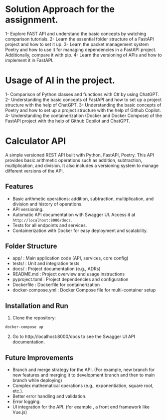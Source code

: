 # Solution Approach for the assignment.
1- Explore FAST API and understand the basic concepts by watching comparison tutorials.
2- Learn the essential folder structure of a FastAPI project and how to set it up.
3- Learn the packet management system Poetry and how to use it for managing dependencies in a FastAPI project. Additionally, compare it with pip.
4- Learn the versioning of APIs and how to implement it in FastAPI.

# Usage of AI in the project.
1- Comparison of Python classes and functions with C# by using ChatGPT.
2- Understanding the basic concepts of FastAPI and how to set up a project structure with the help of ChatGPT.
3- Understanding the basic concepts of Poetry and how to set up a project structure with the help of Github Copilot.
4- Understanding the containerization (Docker and Docker Compose) of the FastAPI project with the help of Github Copilot and ChatGPT.

# Calculator API
A simple versioned REST API built with Python, FastAPI, Poetry.
This API provides basic arithmetic operations such as addition, subtraction, multiplication, and division. It also includes a versioning system to manage different versions of the API.

## Features
- Basic arithmetic operations: addition, subtraction, multiplication, and division and history of operations.
- API versioning.
- Automatic API documentation with Swagger UI. Access it at `http://localhost:8000/docs`.
- Tests for all endpoints and services.
- Containerization with Docker for easy deployment and scalability.

## Folder Structure 
- app/         : Main application code (API, services, core config)
- tests/       : Unit and integration tests
- docs/        : Project documentation (e.g., ADRs)
- README.md    : Project overview and usage instructions
- pyproject.toml : Project dependencies and configuration
- Dockerfile   : Dockerfile for containerization
- docker-compose.yml : Docker Compose file for multi-container setup


## Installation and Run

1. Clone the repository:
```bash
docker-compose up
```
2. Go to http://localhost:8000/docs to see the Swagger UI API documentation.


## Future Improvements
-  Branch and merge strategy for the API. (For example, new branch for new features and merging it to development branch and then to main branch while deploying)
-  Complex mathematical operations (e.g., exponentiation, square root, etc.).
-  Better error handling and validation.
-  Error logging.
-  UI integration for the API. (for example , a front end framework like Vue.js)